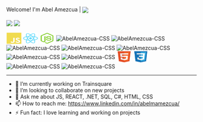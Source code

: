<div>
Welcome! I'm Abel Amezcua | <img align="center" height="18px" src="https://wakatime.com/badge/user/dea706e8-c823-4d12-b08a-fdabcb844621.svg"/>
</div>
<br/>
<div>
<img align="center" height="165em" src="https://github-readme-stats.vercel.app/api?username=AbelAmezcua&show_icons=true&theme=omni&include_all_commits=true&count_private=true"/>
<img align="center" height="165em" src="https://github-readme-stats.vercel.app/api/top-langs/?username=AbelAmezcua&langs_count=8&theme=radical"/>
</div>

<div style="display: inline_block; "><br>
  <img align="center" alt="AbelAmezcua-Js" height="30" width="40" src="https://raw.githubusercontent.com/devicons/devicon/master/icons/javascript/javascript-plain.svg">
  <img align="center" alt="AbelAmezcua-React" height="30" width="40" src="https://raw.githubusercontent.com/devicons/devicon/master/icons/react/react-original.svg">
  <img align="center" alt="AbelAmezcua-CSS" height="30" width="40" src="https://raw.githubusercontent.com/devicons/devicon/master/icons/nodejs/nodejs-original.svg">
  <img align="center" alt="AbelAmezcua-CSS" height="35" width="40" src="https://cdn.jsdelivr.net/gh/devicons/devicon/icons/csharp/csharp-original.svg" />
  <img align="center" alt="AbelAmezcua-CSS" height="35" width="40" src="https://cdn.jsdelivr.net/gh/devicons/devicon/icons/dotnetcore/dotnetcore-original.svg" />
  <img align="center" alt="AbelAmezcua-CSS" height="35" width="40" src="https://cdn.jsdelivr.net/gh/devicons/devicon/icons/mysql/mysql-original-wordmark.svg" />
  <img align="center" alt="AbelAmezcua-CSS" height="36" width="40" src="https://cdn.jsdelivr.net/gh/devicons/devicon/icons/bootstrap/bootstrap-original.svg" />
  <img align="center" alt="AbelAmezcua-CSS" height="35" width="40" src="https://cdn.jsdelivr.net/gh/devicons/devicon/icons/git/git-plain-wordmark.svg" />
  <img align="center" alt="AbelAmezcua-CSS" height="35" width="40" src="https://cdn.jsdelivr.net/gh/devicons/devicon/icons/bash/bash-original.svg" />
  <img align="center" alt="AbelAmezcua-CSS" height="35" width="40" src="https://cdn.jsdelivr.net/gh/devicons/devicon/icons/jquery/jquery-plain-wordmark.svg" />
  <img align="center" alt="AbelAmezcua-HTML" height="30" width="40" src="https://raw.githubusercontent.com/devicons/devicon/master/icons/html5/html5-original.svg">
  <img align="center" alt="AbelAmezcua-CSS" height="30" width="40" src="https://raw.githubusercontent.com/devicons/devicon/master/icons/css3/css3-original.svg">
  <img align="center" alt="AbelAmezcua-CSS" height="30" width="40" src="https://cdn.jsdelivr.net/gh/devicons/devicon/icons/npm/npm-original-wordmark.svg" />
  <img align="center" alt="AbelAmezcua-CSS" height="30" width="40" src="https://cdn.jsdelivr.net/gh/devicons/devicon/icons/vscode/vscode-original.svg" />
</div>
<hr/>

- 🔭 I’m currently working on Trainsquare
- 👯 I’m looking to collaborate on new projects
- 💬 Ask me about JS, REACT, .NET, SQL, C#, HTML, CSS
- 📫 How to reach me: https://www.linkedin.com/in/abelmamezcua/
- ⚡ Fun fact: I love learning and working on projects
